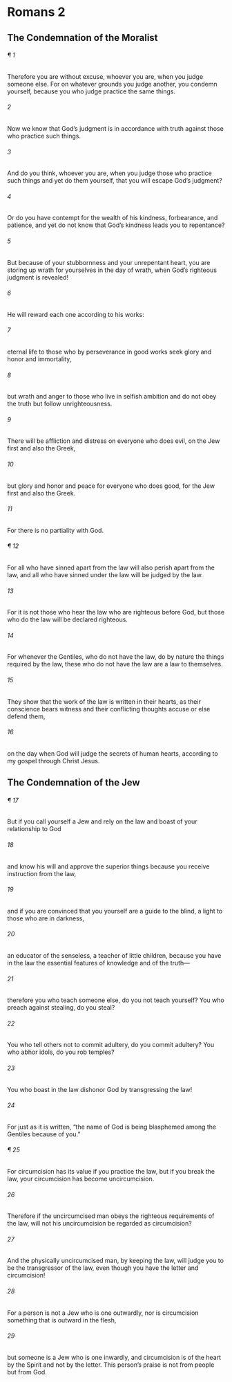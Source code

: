 # Romans 2
## The Condemnation of the Moralist
###### ¶ 1
Therefore you are without excuse, whoever you are, when you judge someone else. For on whatever grounds you judge another, you condemn yourself, because you who judge practice the same things.
###### 2
Now we know that God’s judgment is in accordance with truth against those who practice such things.
###### 3
And do you think, whoever you are, when you judge those who practice such things and yet do them yourself, that you will escape God’s judgment?
###### 4
Or do you have contempt for the wealth of his kindness, forbearance, and patience, and yet do not know that God’s kindness leads you to repentance?
###### 5
But because of your stubbornness and your unrepentant heart, you are storing up wrath for yourselves in the day of wrath, when God’s righteous judgment is revealed!
###### 6
He will reward each one according to his works:
###### 7
eternal life to those who by perseverance in good works seek glory and honor and immortality,
###### 8
but wrath and anger to those who live in selfish ambition and do not obey the truth but follow unrighteousness.
###### 9
There will be affliction and distress on everyone who does evil, on the Jew first and also the Greek,
###### 10
but glory and honor and peace for everyone who does good, for the Jew first and also the Greek.
###### 11
For there is no partiality with God.
###### ¶ 12
For all who have sinned apart from the law will also perish apart from the law, and all who have sinned under the law will be judged by the law.
###### 13
For it is not those who hear the law who are righteous before God, but those who do the law will be declared righteous.
###### 14
For whenever the Gentiles, who do not have the law, do by nature the things required by the law, these who do not have the law are a law to themselves.
###### 15
They show that the work of the law is written in their hearts, as their conscience bears witness and their conflicting thoughts accuse or else defend them,
###### 16
on the day when God will judge the secrets of human hearts, according to my gospel through Christ Jesus.
## The Condemnation of the Jew
###### ¶ 17
But if you call yourself a Jew and rely on the law and boast of your relationship to God
###### 18
and know his will and approve the superior things because you receive instruction from the law,
###### 19
and if you are convinced that you yourself are a guide to the blind, a light to those who are in darkness,
###### 20
an educator of the senseless, a teacher of little children, because you have in the law the essential features of knowledge and of the truth—
###### 21
therefore you who teach someone else, do you not teach yourself? You who preach against stealing, do you steal?
###### 22
You who tell others not to commit adultery, do you commit adultery? You who abhor idols, do you rob temples?
###### 23
You who boast in the law dishonor God by transgressing the law!
###### 24
For just as it is written, “the name of God is being blasphemed among the Gentiles because of you.”
###### ¶ 25
For circumcision has its value if you practice the law, but if you break the law, your circumcision has become uncircumcision.
###### 26
Therefore if the uncircumcised man obeys the righteous requirements of the law, will not his uncircumcision be regarded as circumcision?
###### 27
And the physically uncircumcised man, by keeping the law, will judge you to be the transgressor of the law, even though you have the letter and circumcision!
###### 28
For a person is not a Jew who is one outwardly, nor is circumcision something that is outward in the flesh,
###### 29
but someone is a Jew who is one inwardly, and circumcision is of the heart by the Spirit and not by the letter. This person’s praise is not from people but from God.
